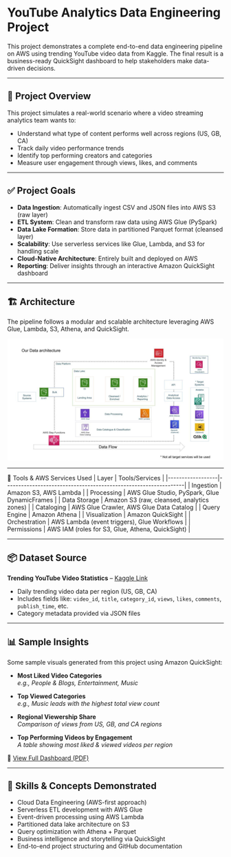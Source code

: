 # YouTube Analytics Data Engineering Project

This project demonstrates a complete end-to-end data engineering pipeline on AWS using trending YouTube video data from Kaggle. The final result is a business-ready QuickSight dashboard to help stakeholders make data-driven decisions.

---

## 🎯 Project Overview
This project simulates a real-world scenario where a video streaming analytics team wants to:
- Understand what type of content performs well across regions (US, GB, CA)
- Track daily video performance trends
- Identify top performing creators and categories
- Measure user engagement through views, likes, and comments


---

## ✅ Project Goals
- **Data Ingestion**: Automatically ingest CSV and JSON files into AWS S3 (raw layer)
- **ETL System**: Clean and transform raw data using AWS Glue (PySpark)
- **Data Lake Formation**: Store data in partitioned Parquet format (cleansed layer)
- **Scalability**: Use serverless services like Glue, Lambda, and S3 for handling scale
- **Cloud-Native Architecture**: Entirely built and deployed on AWS
- **Reporting**: Deliver insights through an interactive Amazon QuickSight dashboard

---

## 🏗️ Architecture

The pipeline follows a modular and scalable architecture leveraging AWS Glue, Lambda, S3, Athena, and QuickSight.

![Architecture Diagram](architecture.jpeg)


---
🔧 Tools & AWS Services Used
| Layer             | Tools/Services                                                  |
|------------------|-----------------------------------------------------------------|
| Ingestion         | Amazon S3, AWS Lambda                                           |
| Processing        | AWS Glue Studio, PySpark, Glue DynamicFrames                    |
| Data Storage      | Amazon S3 (raw, cleansed, analytics zones)                      |
| Cataloging        | AWS Glue Crawler, AWS Glue Data Catalog                         |
| Query Engine      | Amazon Athena                                                   |
| Visualization     | Amazon QuickSight                                               |
| Orchestration     | AWS Lambda (event triggers), Glue Workflows                     |
| Permissions       | AWS IAM (roles for S3, Glue, Athena, QuickSight)                |

---

## 📦 Dataset Source
**Trending YouTube Video Statistics** – [Kaggle Link](https://www.kaggle.com/datasets/datasnaek/youtube-new)
- Daily trending video data per region (US, GB, CA)
- Includes fields like: `video_id`, `title`, `category_id`, `views`, `likes`, `comments`, `publish_time`, etc.
- Category metadata provided via JSON files

---


## 📊 Sample Insights

Some sample visuals generated from this project using Amazon QuickSight:

- **Most Liked Video Categories**  
  _e.g., People & Blogs, Entertainment, Music_

- **Top Viewed Categories**  
  _e.g., Music leads with the highest total view count_

- **Regional Viewership Share**  
  _Comparison of views from US, GB, and CA regions_

- **Top Performing Videos by Engagement**  
  _A table showing most liked & viewed videos per region_


📄 [View Full Dashboard (PDF)](Quicksight_visualization.pdf)

---


## 🚀 Skills & Concepts Demonstrated
- Cloud Data Engineering (AWS-first approach)
- Serverless ETL development with AWS Glue
- Event-driven processing using AWS Lambda
- Partitioned data lake architecture on S3
- Query optimization with Athena + Parquet
- Business intelligence and storytelling via QuickSight
- End-to-end project structuring and GitHub documentation







